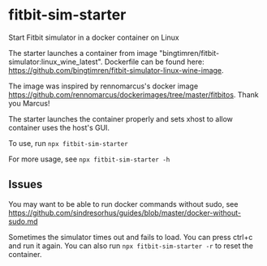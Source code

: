 # fitbit-sim-starter
Start Fitbit simulator in a docker container on Linux 

The starter launches a container from image "bingtimren/fitbit-simulator:linux_wine_latest". Dockerfile can be found here: https://github.com/bingtimren/fitbit-simulator-linux-wine-image. 

The image was inspired by rennomarcus's docker image https://github.com/rennomarcus/dockerimages/tree/master/fitbitos. Thank you Marcus! 

The starter launches the container properly and sets xhost to allow container uses the host's GUI.

To use, run `npx fitbit-sim-starter`

For more usage, see `npx fitbit-sim-starter -h`

## Issues

You may want to be able to run docker commands without sudo, see https://github.com/sindresorhus/guides/blob/master/docker-without-sudo.md

Sometimes the simulator times out and fails to load. You can press ctrl+c and run it again. You can also run `npx fitbit-sim-starter -r` to reset the container.
